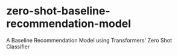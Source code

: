 # zero-shot-baseline-recommendation-model
A Baseline Recommendation Model using Transformers' Zero Shot Classifier
